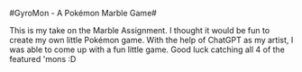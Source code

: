 #GyroMon - A Pokémon Marble Game#

This is my take on the Marble Assignment. I thought it would be fun to create my own little Pokémon game. With the help of ChatGPT as my artist, I was able to come up with a fun little game. Good luck catching all 4 of the featured 'mons :D
